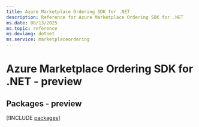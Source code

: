 ```yaml
---
title: Azure Marketplace Ordering SDK for .NET
description: Reference for Azure Marketplace Ordering SDK for .NET
ms.date: 08/13/2025
ms.topic: reference
ms.devlang: dotnet
ms.service: marketplaceordering
---
```

# Azure Marketplace Ordering SDK for .NET - preview
## Packages - preview
[!INCLUDE [packages](marketplace-ordering-index.md)]